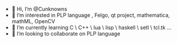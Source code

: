 - 👋 Hi, I’m @Cunknowns
- 👀 I’m interested in PLP language , Felgo, qt project, mathematica, mathML, OpenCV
- 🌱 I’m currently learning C \ C++ \ lua \ lisp \ haskell \ setl \ tcl.tk ...
- 💞️ I’m looking to collaborate on PLP language

<!---
Cunknowns/Cunknowns is a ✨ special ✨ repository because its `README.md` (this file) appears on your GitHub profile.
You can click the Preview link to take a look at your changes.
--->

